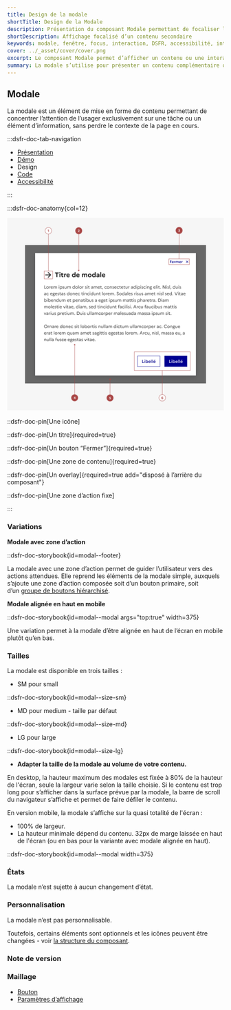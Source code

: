 ```yaml
---
title: Design de la modale
shortTitle: Design de la Modale
description: Présentation du composant Modale permettant de focaliser l’attention de l’usager sur une tâche ou une information sans quitter la page.
shortDescription: Affichage focalisé d’un contenu secondaire
keywords: modale, fenêtre, focus, interaction, DSFR, accessibilité, interface, contenu secondaire
cover: ../_asset/cover/cover.png
excerpt: Le composant Modale permet d’afficher un contenu ou une interaction dans une fenêtre superposée à la page, bloquant le fond et recentrant l’attention de l’usager.
summary: La modale s’utilise pour présenter un contenu complémentaire ou une action simple sans sortir de la page en cours. Elle est conçue pour isoler une information importante tout en permettant de revenir au contexte initial en un clic. Non personnalisable, elle existe en plusieurs tailles, avec ou sans zone d’action, et respecte les standards d’accessibilité en figant l’arrière-plan lors de son affichage.
---
```


## Modale

La modale est un élément de mise en forme de contenu permettant de concentrer l’attention de l’usager exclusivement sur une tâche ou un élément d’information, sans perdre le contexte de la page en cours.

:::dsfr-doc-tab-navigation

- [Présentation](../index.md)
- [Démo](../demo/index.md)
- Design
- [Code](../code/index.md)
- [Accessibilité](../accessibility/index.md)

:::

:::dsfr-doc-anatomy{col=12}

![Anatomie du bouton](../_asset/anatomy/anatomy-1.png)

::dsfr-doc-pin[Une icône]

::dsfr-doc-pin[Un titre]{required=true}

::dsfr-doc-pin[Un bouton “Fermer”]{required=true}

::dsfr-doc-pin[Une zone de contenu]{required=true}

::dsfr-doc-pin[Un overlay]{required=true add="disposé à l’arrière du composant"}

::dsfr-doc-pin[Une zone d’action fixe]

:::

### Variations

**Modale avec zone d’action**

::dsfr-doc-storybook{id=modal--footer}

La modale avec une zone d’action permet de guider l’utilisateur vers des actions attendues. Elle reprend les éléments de la modale simple, auxquels s’ajoute une zone d’action composée soit d’un bouton primaire, soit d’un [groupe de boutons hiérarchisé](../../../../button/_part/doc/design/index.md#variations).

**Modale alignée en haut en mobile**

::dsfr-doc-storybook{id=modal--modal args="top:true" width=375}

Une variation permet à la modale d’être alignée en haut de l’écran en mobile plutôt qu’en bas.

### Tailles

La modale est disponible en trois tailles :

- SM pour small

::dsfr-doc-storybook{id=modal--size-sm}

- MD pour medium - taille par défaut

::dsfr-doc-storybook{id=modal--size-md}

- LG pour large

::dsfr-doc-storybook{id=modal--size-lg}

- **Adapter la taille de la modale au volume de votre contenu.**

En desktop, la hauteur maximum des modales est fixée à 80% de la hauteur de l'écran, seule la largeur varie selon la taille choisie. Si le contenu est trop long pour s’afficher dans la surface prévue par la modale, la barre de scroll du navigateur s’affiche et permet de faire défiler le contenu.

En version mobile, la modale s’affiche sur la quasi totalité de l'écran :

- 100% de largeur.
- La hauteur minimale dépend du contenu. 32px de marge laissée en haut de l'écran (ou en bas pour la variante avec modale alignée en haut).

::dsfr-doc-storybook{id=modal--modal width=375}

### États

La modale n’est sujette à aucun changement d’état.

### Personnalisation

La modale n’est pas personnalisable.

Toutefois, certains éléments sont optionnels et les icônes peuvent être changées - voir [la structure du composant](#modale).

### Note de version

### Maillage

- [Bouton](../../../../button/_part/doc/index.md)
- [Paramètres d’affichage](../../../../display/_part/doc/index.md)
